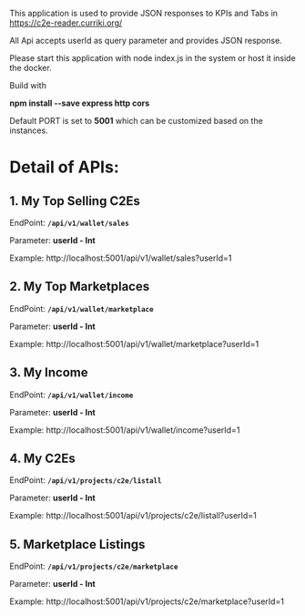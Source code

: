 
This application is used to provide JSON responses to KPIs and Tabs in https://c2e-reader.curriki.org/

All Api accepts userId as query parameter and provides JSON response.

Please start this application with node index.js in the system or host it inside the docker.

Build with

**npm install --save express http cors**

Default PORT is set to **5001** which can be customized based on the instances.


# Detail of APIs:

## 1. My Top Selling C2Es

EndPoint: **`/api/v1/wallet/sales`**

Parameter: **userId - Int**

Example: http://localhost:5001/api/v1/wallet/sales?userId=1

## 2. My Top Marketplaces

EndPoint: **`/api/v1/wallet/marketplace`**

Parameter: **userId - Int**

Example: http://localhost:5001/api/v1/wallet/marketplace?userId=1

## 3. My Income

EndPoint: **`/api/v1/wallet/income`**

Parameter: **userId - Int**

Example: http://localhost:5001/api/v1/wallet/income?userId=1

## 4. My C2Es

EndPoint: **`/api/v1/projects/c2e/listall`**

Parameter: **userId - Int**

Example: http://localhost:5001/api/v1/projects/c2e/listall?userId=1

## 5. Marketplace Listings

EndPoint: **`/api/v1/projects/c2e/marketplace`**

Parameter: **userId - Int**

Example: http://localhost:5001/api/v1/projects/c2e/marketplace?userId=1
